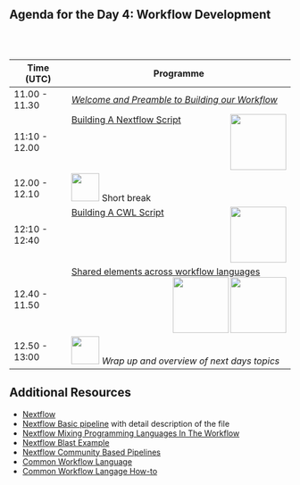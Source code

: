 
<br/><br/>
## Agenda for the Day 4: Workflow Development
<br/><br/>

| Time (UTC)    | Programme       |
| ------------- | --------------------------------------------------------------------------- |
| 11.00 - 11.30 | [_Welcome and Preamble to Building our Workflow_](preamble-to-building-a-workflows-using-containers.md) |
| 11:10 - 12.00 | [Building A Nextflow Script](building-a-nextflow-workflow.md)<img src="/../../img/NextflowLogo.png" width="100" align="right"> |
| 12.00 - 12.10 | <img src="/../../img/coffee.png" width=50> Short break |
| 12:10 - 12:40 | [Building A CWL Script](building-a-cwl-workflow.md)<img src="/../../img/CWLlogo.png" width="100" align="right"> |
| 12.40 - 11.50 | [Shared elements across workflow languages](NextflowCommonWorkFlowLanguageSharedStructureSharedElements.md)<img src="/../../img/NextflowLogo.png" width="100" align="right"><img src="/../../img/CWLlogo.png" width="100" align="right"> |
| 12.50 - 13:00 | <img src="/../../img/raised-hand.png" width=50> _Wrap up and overview of next days topics_ |

## Additional Resources

- [Nextflow](https://www.nextflow.io/)
- [Nextflow Basic pipeline](https://www.nextflow.io/example1.html) with detail description of the file 
- [Nextflow Mixing Programming Languages In The Workflow](https://www.nextflow.io/example2.html)
- [Nextflow Blast Example](https://www.nextflow.io/example3.html)
- [Nextflow Community Based Pipelines](https://nf-co.re/pipelines)
- [Common Workflow Language](https://www.commonwl.org/)
- [Common Workflow Langage How-to](https://tobyhodges.github.io/user_guide/aio/)

